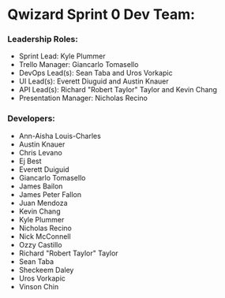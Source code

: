 # Qwizard Sprint 0 Dev Team:

### Leadership Roles:
- Sprint Lead: Kyle Plummer
- Trello Manager: Giancarlo Tomasello
- DevOps Lead(s): Sean Taba and Uros Vorkapic
- UI Lead(s): Everett Diuguid and Austin Knauer
- API Lead(s): Richard "Robert Taylor" Taylor and Kevin Chang
- Presentation Manager: Nicholas Recino

### Developers:
- Ann-Aisha Louis-Charles
- Austin Knauer
- Chris Levano
- Ej Best
- Everett Duiguid
- Giancarlo Tomasello
- James Bailon
- James Peter Fallon
- Juan Mendoza
- Kevin Chang
- Kyle Plummer
- Nicholas Recino
- Nick McConnell
- Ozzy Castillo
- Richard "Robert Taylor" Taylor
- Sean Taba
- Sheckeem Daley
- Uros Vorkapic
- Vinson Chin